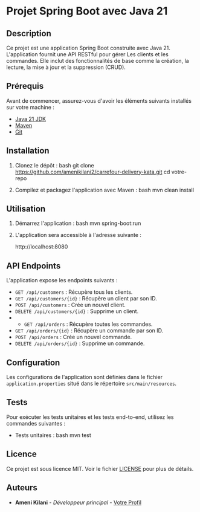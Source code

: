 # Projet Spring Boot avec Java 21

## Description

Ce projet est une application Spring Boot construite avec Java 21. L'application fournit une API RESTful pour gérer Les clients et les commandes. Elle inclut des fonctionnalités de base comme la création, la lecture, la mise à jour et la suppression (CRUD).

## Prérequis

Avant de commencer, assurez-vous d'avoir les éléments suivants installés sur votre machine :

- [Java 21 JDK](https://www.oracle.com/java/technologies/javase/jdk21-archive-downloads.html)
- [Maven](https://maven.apache.org/install.html)
- [Git](https://git-scm.com/book/en/v2/Getting-Started-Installing-Git)

## Installation

1. Clonez le dépôt :
   bash
   git clone https://github.com/amenikilani2/carrefour-delivery-kata.git
   cd votre-repo


2. Compilez et packagez l'application avec Maven :
   bash
   mvn clean install


## Utilisation

1. Démarrez l'application :
   bash
   mvn spring-boot:run


2. L'application sera accessible à l'adresse suivante :

   http://localhost:8080


## API Endpoints

L'application expose les endpoints suivants :

- `GET /api/customers` : Récupère tous les clients.
- `GET /api/customers/{id}` : Récupère un client par son ID.
- `POST /api/customers` : Crée un nouvel client.
- `DELETE /api/customers/{id}` : Supprime un client.
- - `GET /api/orders` : Récupère toutes les commandes.
- `GET /api/orders/{id}` : Récupère un commande par son ID.
- `POST /api/orders` : Crée un nouvel commande.
- `DELETE /api/orders/{id}` : Supprime un commande.

## Configuration

Les configurations de l'application sont définies dans le fichier `application.properties` situé dans le répertoire `src/main/resources`.

## Tests

Pour exécuter les tests unitaires et les tests end-to-end, utilisez les commandes suivantes :

- Tests unitaires :
  bash
  mvn test


## Licence

Ce projet est sous licence MIT. Voir le fichier [LICENSE](LICENSE) pour plus de détails.

## Auteurs

- **Ameni Kilani** - *Développeur principal* - [Votre Profil](https://github.com/votre-utilisateur)